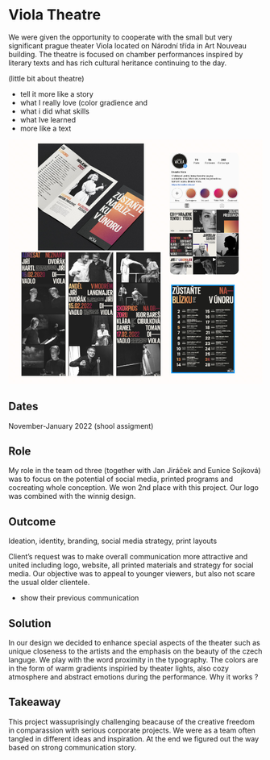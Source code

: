 # Viola Theatre
We were given the opportunity  to cooperate with the small but very significant prague theater Viola located on Národní třída in Art Nouveau building. The theatre is focused on chamber performances inspired by literary texts and has rich cultural heritance continuing to the day.

(little bit about theatre) 
- tell it more like a story
- what I really love (color gradience and 
- what i did what skills
- what Ive learned
- more like a text

![Alt text description.](case-study-viola.jpg)
## Dates
November-January 2022 (shool assigment)

## Role
My role in the team od three (together with Jan Jiráček and Eunice Sojková) was to focus on the potential of social media, printed programs and cocreating whole conception. We won 2nd place with this project. Our logo was combined with the winnig design. 

## Outcome
Ideation, identity, branding, social media strategy, print layouts 

Client’s request was to make overall communication more attractive and united including logo, website, all printed materials and  strategy for social media. Our objective was to appeal to younger viewers, but also not scare the usual older clientele.
- show their previous communication

## Solution
In our design we decided to enhance special aspects of the theater such as unique closeness to the artists and the emphasis on the beauty of the czech languge. We play with the word proximity in the typography. The colors are in the form of warm gradients inspiried by theater lights, also cozy atmosphere and abstract emotions during the performance. Why it works ? 

## Takeaway
This project wassuprisingly challenging beacause of the creative freedom in comparassion with serious corporate projects. We were as a team often tangled in different ideas and inspiration. At the end we figured out the way based on strong communication story.   

